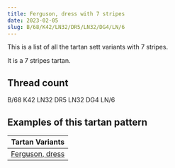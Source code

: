 ```yaml
---
title: Ferguson, dress with 7 stripes
date: 2023-02-05
slug: B/68/K42/LN32/DR5/LN32/DG4/LN/6
---
```

This is a list of all the tartan sett variants with 7 stripes.

It is a 7 stripes tartan.


## Thread count
B/68 K42 LN32 DR5 LN32 DG4 LN/6

## Examples of this tartan pattern

| Tartan Variants |
|---------------|
| [Ferguson, dress](/variants/b/68/k42/ln32/dr5/ln32/dg4/ln/6-b304080-dg003000-dr900030-k000000-lne0e0e0)||
